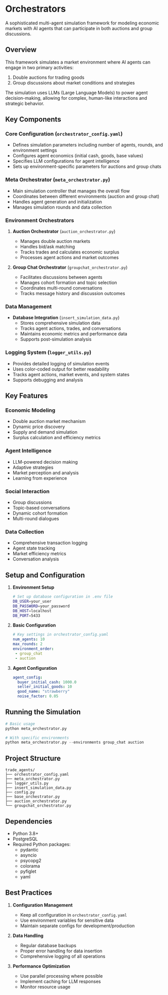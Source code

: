 # Orchestrators

A sophisticated multi-agent simulation framework for modeling economic markets with AI agents that can participate in both auctions and group discussions.

## Overview

This framework simulates a market environment where AI agents can engage in two primary activities:
1. Double auctions for trading goods
2. Group discussions about market conditions and strategies

The simulation uses LLMs (Large Language Models) to power agent decision-making, allowing for complex, human-like interactions and strategic behavior.

## Key Components

### Core Configuration (`orchestrator_config.yaml`)
- Defines simulation parameters including number of agents, rounds, and environment settings
- Configures agent economics (initial cash, goods, base values)
- Specifies LLM configurations for agent intelligence
- Sets up environment-specific parameters for auctions and group chats

### Meta Orchestrator (`meta_orchestrator.py`)
- Main simulation controller that manages the overall flow
- Coordinates between different environments (auction and group chat)
- Handles agent generation and initialization
- Manages simulation rounds and data collection

### Environment Orchestrators
1. **Auction Orchestrator** (`auction_orchestrator.py`)
   - Manages double auction markets
   - Handles bid/ask matching
   - Tracks trades and calculates economic surplus
   - Processes agent actions and market outcomes

2. **Group Chat Orchestrator** (`groupchat_orchestrator.py`)
   - Facilitates discussions between agents
   - Manages cohort formation and topic selection
   - Coordinates multi-round conversations
   - Tracks message history and discussion outcomes

### Data Management
- **Database Integration** (`insert_simulation_data.py`)
  - Stores comprehensive simulation data
  - Tracks agent actions, trades, and conversations
  - Maintains economic metrics and performance data
  - Supports post-simulation analysis

### Logging System (`logger_utils.py`)
- Provides detailed logging of simulation events
- Uses color-coded output for better readability
- Tracks agent actions, market events, and system states
- Supports debugging and analysis

## Key Features

### Economic Modeling
- Double auction market mechanism
- Dynamic price discovery
- Supply and demand simulation
- Surplus calculation and efficiency metrics

### Agent Intelligence
- LLM-powered decision making
- Adaptive strategies
- Market perception and analysis
- Learning from experience

### Social Interaction
- Group discussions
- Topic-based conversations
- Dynamic cohort formation
- Multi-round dialogues

### Data Collection
- Comprehensive transaction logging
- Agent state tracking
- Market efficiency metrics
- Conversation analysis

## Setup and Configuration

1. **Environment Setup**
   ```bash
   # Set up database configuration in .env file
   DB_USER=your_user
   DB_PASSWORD=your_password
   DB_HOST=localhost
   DB_PORT=5433
   ```

2. **Basic Configuration**
   ```yaml
   # Key settings in orchestrator_config.yaml
   num_agents: 10
   max_rounds: 2
   environment_order:
    - group_chat
    - auction
   ```

3. **Agent Configuration**
   ```yaml
   agent_config:
     buyer_initial_cash: 1000.0
     seller_initial_goods: 10
     good_name: "strawberry"
     noise_factor: 0.05
   ```

## Running the Simulation

```python
# Basic usage
python meta_orchestrator.py

# With specific environments
python meta_orchestrator.py --environments group_chat auction
```

## Project Structure

```
trade_agents/
├── orchestrator_config.yaml
├── meta_orchestrator.py
├── logger_utils.py
├── insert_simulation_data.py
├── config.py
├── base_orchestrator.py
├── auction_orchestrator.py
└── groupchat_orchestrator.py
```

## Dependencies

- Python 3.8+
- PostgreSQL
- Required Python packages:
  - pydantic
  - asyncio
  - psycopg2
  - colorama
  - pyfiglet
  - yaml

## Best Practices

1. **Configuration Management**
   - Keep all configuration in `orchestrator_config.yaml`
   - Use environment variables for sensitive data
   - Maintain separate configs for development/production

2. **Data Handling**
   - Regular database backups
   - Proper error handling for data insertion
   - Comprehensive logging of all operations

3. **Performance Optimization**
   - Use parallel processing where possible
   - Implement caching for LLM responses
   - Monitor resource usage
